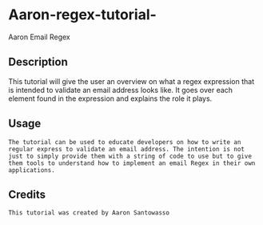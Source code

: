 # Aaron-regex-tutorial-
Aaron Email Regex

## Description

This tutorial will give the user an overview on what a regex expression that is intended to validate an email address looks like. It goes over each element found in the expression and explains the role it plays.

## Usage
    The tutorial can be used to educate developers on how to write an regular express to validate an email address. The intention is not just to simply provide them with a string of code to use but to give them tools to understand how to implement an email Regex in their own applications.

## Credits
    This tutorial was created by Aaron Santowasso
